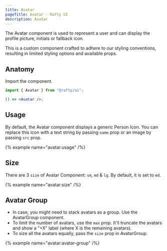 ```yaml
---
title: Avatar
pageTitle: Avatar - Rafty UI
description: Avatar
---
```


The Avatar component is used to represent a user and can display the profile picture, initials or fallback icon.

This is a custom component crafted to adhere to our styling conventions, resulting in limited styling options and available props.

## Anatomy

Import the component.

```jsx
import { Avatar } from "@rafty/ui";

() => <Avatar />;
```

## Usage

By default, the Avatar component displays a generic Person Icon. You can replace this icon with a text string by passing `name` prop or an image by passing `src` prop.

{% example name="avatar:usage" /%}

## Size

There are 3 `size` of Avatar Component: `sm`, `md` & `lg`. By default, it is set to `md`.

{% example name="avatar:size" /%}

## Avatar Group

- In case, you might need to stack avatars as a group. Use the AvatarGroup component.
- To limit the number of avatars, use the `max` prop. It'll truncate the avatars and show a "+X" label (where X is the remaining avatars).
- To size all the avatars equally, pass the `size` prop in AvatarGroup.

{% example name="avatar:avatar-group" /%}
